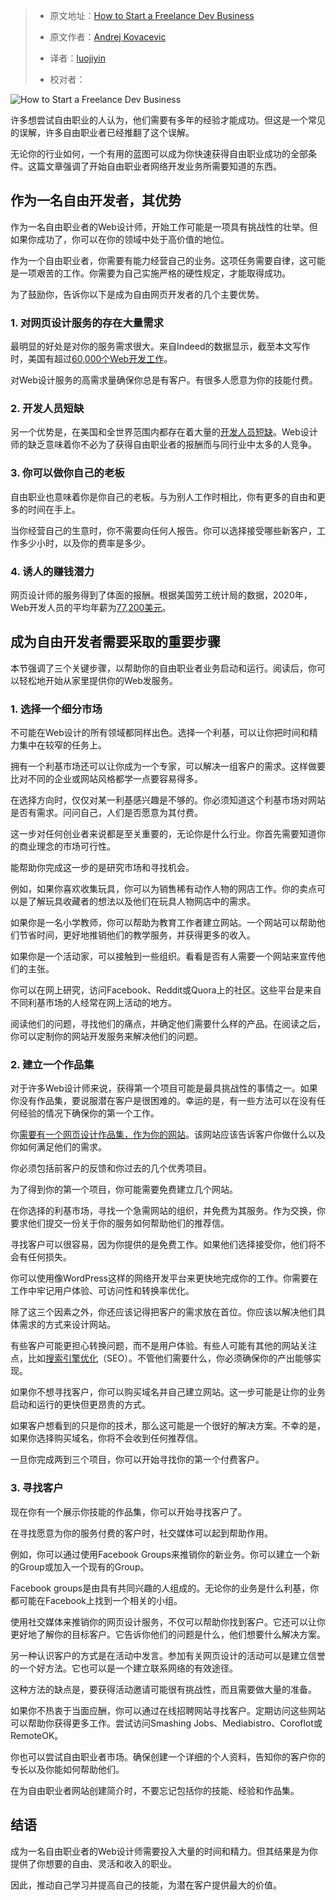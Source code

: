 > - 原文地址：[How to Start a Freelance Dev Business](https://www.freecodecamp.org/news/how-to-start-a-freelance-dev-business/)
> - 原文作者：[Andrej Kovacevic](https://www.freecodecamp.org/news/author/andrej/)
>
> - 译者：[luojiyin](https://github.com/luojiyin1987)
> - 校对者：

![How to Start a Freelance Dev Business](https://www.freecodecamp.org/news/content/images/size/w2000/2022/02/freelance-dev-business-article-image.jpg)

许多想尝试自由职业的人认为，他们需要有多年的经验才能成功。但这是一个常见的误解，许多自由职业者已经推翻了这个误解。

无论你的行业如何，一个有用的蓝图可以成为你快速获得自由职业成功的全部条件。这篇文章强调了开始自由职业者网络开发业务所需要知道的东西。

## 作为一名自由开发者，其优势

作为一名自由职业者的Web设计师，开始工作可能是一项具有挑战性的壮举。但如果你成功了，你可以在你的领域中处于高价值的地位。

作为一个自由职业者，你需要有能力经营自己的业务。这项任务需要自律，这可能是一项艰苦的工作。你需要为自己实施严格的硬性规定，才能取得成功。

为了鼓励你，告诉你以下是成为自由网页开发者的几个主要优势。

### 1\. 对网页设计服务的存在大量需求

最明显的好处是对你的服务需求很大。来自Indeed的数据显示，截至本文写作时，美国有超过[60,000个Web开发工作](https://www.indeed.com/q-web-developer-l-usa-jobs.html?vjk=36fc4e40b6a03689)。

对Web设计服务的高需求量确保你总是有客户。有很多人愿意为你的技能付费。

### 2\. 开发人员短缺

另一个优势是，在美国和全世界范围内都存在着大量的[开发人员短缺](https://www.daxx.com/blog/development-trends/software-developer-shortage-us)。Web设计师的缺乏意味着你不必为了获得自由职业者的报酬而与同行业中太多的人竞争。

### 3\. 你可以做你自己的老板

自由职业也意味着你是你自己的老板。与为别人工作时相比，你有更多的自由和更多的时间在手上。

当你经营自己的生意时，你不需要向任何人报告。你可以选择接受哪些新客户，工作多少小时，以及你的费率是多少。

### 4\. 诱人的赚钱潜力

网页设计师的服务得到了体面的报酬。根据美国劳工统计局的数据，2020年，Web开发人员的平均年薪为[77,200美元](https://www.bls.gov/ooh/computer-and-information-technology/web-developers.htm)。

## 成为自由开发者需要采取的重要步骤

本节强调了三个关键步骤，以帮助你的自由职业者业务启动和运行。阅读后，你可以轻松地开始从家里提供你的Web发服务。

### 1\. 选择一个细分市场

不可能在Web设计的所有领域都同样出色。选择一个利基，可以让你把时间和精力集中在较窄的任务上。

拥有一个利基市场还可以让你成为一个专家，可以解决一组客户的需求。这样做要比对不同的企业或网站风格都学一点要容易得多。

在选择方向时，仅仅对某一利基感兴趣是不够的。你必须知道这个利基市场对网站是否有需求。问问自己，人们是否愿意为其付费。

这一步对任何创业者来说都是至关重要的，无论你是什么行业。你首先需要知道你的商业理念的市场可行性。

能帮助你完成这一步的是研究市场和寻找机会。

例如，如果你喜欢收集玩具，你可以为销售稀有动作人物的网店工作。你的卖点可以是了解玩具收藏者的想法以及他们在玩具人物网店中的需求。

如果你是一名小学教师，你可以帮助为教育工作者建立网站。一个网站可以帮助他们节省时间，更好地推销他们的教学服务，并获得更多的收入。

如果你是一个活动家，可以接触到一些组织。看看是否有人需要一个网站来宣传他们的主张。

你可以在网上研究，访问Facebook、Reddit或Quora上的社区。这些平台是来自不同利基市场的人经常在网上活动的地方。

阅读他们的问题，寻找他们的痛点，并确定他们需要什么样的产品。在阅读之后，你可以定制你的网站开发服务来解决他们的问题。

### 2\. 建立一个作品集

对于许多Web设计师来说，获得第一个项目可能是最具挑战性的事情之一。如果你没有作品集，要说服潜在客户是很困难的。幸运的是，有一些方法可以在没有任何经验的情况下确保你的第一个工作。

你[需要有一个网页设计作品集，作为你的网站](https://myaws.co.nz/website-design-could-be-the-difference-between-business-success-and-failure/)。该网站应该告诉客户你做什么以及你如何满足他们的需求。

你必须包括前客户的反馈和你过去的几个优秀项目。

为了得到你的第一个项目，你可能需要免费建立几个网站。

在你选择的利基市场，寻找一个急需网站的组织，并免费为其服务。作为交换，你要求他们提交一份关于你的服务如何帮助他们的推荐信。

寻找客户可以很容易，因为你提供的是免费工作。如果他们选择接受你，他们将不会有任何损失。

你可以使用像WordPress这样的网络开发平台来更快地完成你的工作。你需要在工作中牢记用户体验、可访问性和转换率优化。

除了这三个因素之外，你还应该记得把客户的需求放在首位。你应该以解决他们具体需求的方式来设计网站。

有些客户可能更担心转换问题，而不是用户体验。有些人可能有其他的网站关注点，比如[搜索引擎优化](https://www.similarweb.com/corp/blog/marketing/seo/)（SEO）。不管他们需要什么，你必须确保你的产出能够实现。

如果你不想寻找客户，你可以购买域名并自己建立网站。这一步可能是让你的业务启动和运行的更快但更昂贵的方式。

如果客户想看到的只是你的技术，那么这可能是一个很好的解决方案。不幸的是，如果你选择购买域名，你将不会收到任何推荐信。

一旦你完成两到三个项目，你可以开始寻找你的第一个付费客户。

### 3\. 寻找客户

现在你有一个展示你技能的作品集，你可以开始寻找客户了。

在寻找愿意为你的服务付费的客户时，社交媒体可以起到帮助作用。

例如，你可以通过使用Facebook Groups来推销你的新业务。你可以建立一个新的Group或加入一个现有的Group。

Facebook groups是由具有共同兴趣的人组成的。无论你的业务是什么利基，你都可能在Facebook上找到一个相关的小组。

使用社交媒体来推销你的网页设计服务，不仅可以帮助你找到客户。它还可以让你更好地了解你的目标客户。它告诉你他们的问题是什么，他们想要什么解决方案。

另一种认识客户的方式是在活动中发言。参加有关网页设计的活动可以是建立信誉的一个好方法。它也可以是一个建立联系网络的有效途径。

这种方法的缺点是，要获得活动邀请可能很有挑战性，而且需要做大量的准备。

如果你不热衷于当面应酬，你可以通过在线招聘网站寻找客户。定期访问这些网站可以帮助你获得更多工作。尝试访问Smashing Jobs、Mediabistro、Coroflot或RemoteOK。

你也可以尝试自由职业者市场。确保创建一个详细的个人资料，告知你的客户你的专长以及你能如何帮助他们。

在为自由职业者网站创建简介时，不要忘记包括你的技能、经验和作品集。

## 结语

成为一名自由职业者的Web设计师需要投入大量的时间和精力。但其结果是为你提供了你想要的自由、灵活和收入的职业。

因此，推动自己学习并提高自己的技能，为潜在客户提供最大的价值。
